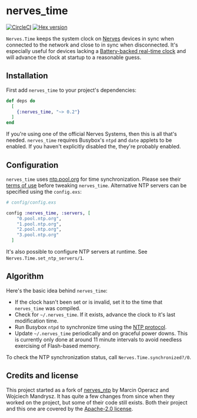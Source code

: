 # nerves_time

[![CircleCI](https://circleci.com/gh/fhunleth/nerves_time.svg?style=svg)](https://circleci.com/gh/fhunleth/nerves_time)
[![Hex version](https://img.shields.io/hexpm/v/nerves_time.svg "Hex version")](https://hex.pm/packages/nerves_time)

`Nerves.Time` keeps the system clock on [Nerves](http://nerves-project.org)
devices in sync when connected to the network and close to in sync when
disconnected. It's especially useful for devices lacking a [Battery-backed
real-time clock](https://en.wikipedia.org/wiki/Real-time_clock) and will advance
the clock at startup to a reasonable guess.

## Installation

First add `nerves_time` to your project's dependencies:

```elixir
def deps do
  [
    {:nerves_time, "~> 0.2"}
  ]
end
```

If you're using one of the official Nerves Systems, then this is all that's
needed. `nerves_time` requires Busybox's `ntpd` and `date` applets to be
enabled. If you haven't explicitly disabled the, they're probably enabled.

## Configuration

`nerves_time` uses [ntp.pool.org](https://www.ntppool.org/en/) for time
synchronization. Please see their [terms of
use](https://www.ntppool.org/tos.html) before tweaking `nerves_time`.
Alternative NTP servers can be specified using the `config.exs`:

```elixir
# config/config.exs

config :nerves_time, :servers, [
    "0.pool.ntp.org",
    "1.pool.ntp.org",
    "2.pool.ntp.org",
    "3.pool.ntp.org"
  ]
```

It's also possible to configure NTP servers at runtime. See
`Nerves.Time.set_ntp_servers/1`.

## Algorithm

Here's the basic idea behind `nerves_time`:

* If the clock hasn't been set or is invalid, set it to the time that
  `nerves_time` was compiled.
* Check for `~/.nerves_time`. If it exists, advance the clock to it's last
  modification time.
* Run Busybox `ntpd` to synchronize time using the [NTP
  protocol](https://en.wikipedia.org/wiki/Network_Time_Protocol).
* Update `~/.nerves_time` periodically and on graceful power downs. This is
  currently only done at around 11 minute intervals to avoid needless exercising
  of Flash-based memory.

To check the NTP synchronization status, call `Nerves.Time.synchronized?/0`.

## Credits and license

This project started as a fork of
[nerves_ntp](https://hex.pm/packages/nerves_ntp) by Marcin Operacz and Wojciech
Mandrysz. It has quite a few changes from since when they worked on the project,
but some of their code still exists. Both their project and this one are covered
by the [Apache-2.0 license](https://opensource.org/licenses/Apache-2.0).
